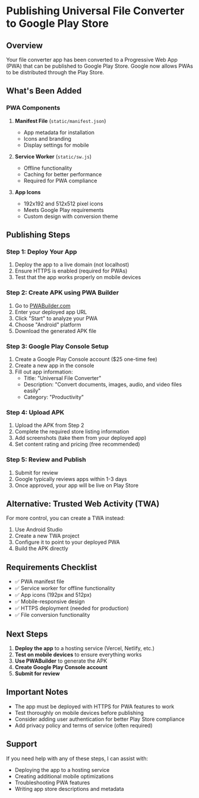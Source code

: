 # Publishing Universal File Converter to Google Play Store

## Overview
Your file converter app has been converted to a Progressive Web App (PWA) that can be published to Google Play Store. Google now allows PWAs to be distributed through the Play Store.

## What's Been Added

### PWA Components
1. **Manifest File** (`static/manifest.json`)
   - App metadata for installation
   - Icons and branding
   - Display settings for mobile

2. **Service Worker** (`static/sw.js`)
   - Offline functionality
   - Caching for better performance
   - Required for PWA compliance

3. **App Icons**
   - 192x192 and 512x512 pixel icons
   - Meets Google Play requirements
   - Custom design with conversion theme

## Publishing Steps

### Step 1: Deploy Your App
1. Deploy the app to a live domain (not localhost)
2. Ensure HTTPS is enabled (required for PWAs)
3. Test that the app works properly on mobile devices

### Step 2: Create APK using PWA Builder
1. Go to [PWABuilder.com](https://www.pwabuilder.com/)
2. Enter your deployed app URL
3. Click "Start" to analyze your PWA
4. Choose "Android" platform
5. Download the generated APK file

### Step 3: Google Play Console Setup
1. Create a Google Play Console account ($25 one-time fee)
2. Create a new app in the console
3. Fill out app information:
   - Title: "Universal File Converter"
   - Description: "Convert documents, images, audio, and video files easily"
   - Category: "Productivity"

### Step 4: Upload APK
1. Upload the APK from Step 2
2. Complete the required store listing information
3. Add screenshots (take them from your deployed app)
4. Set content rating and pricing (free recommended)

### Step 5: Review and Publish
1. Submit for review
2. Google typically reviews apps within 1-3 days
3. Once approved, your app will be live on Play Store

## Alternative: Trusted Web Activity (TWA)

For more control, you can create a TWA instead:

1. Use Android Studio
2. Create a new TWA project
3. Configure it to point to your deployed PWA
4. Build the APK directly

## Requirements Checklist

- ✅ PWA manifest file
- ✅ Service worker for offline functionality
- ✅ App icons (192px and 512px)
- ✅ Mobile-responsive design
- ✅ HTTPS deployment (needed for production)
- ✅ File conversion functionality

## Next Steps

1. **Deploy the app** to a hosting service (Vercel, Netlify, etc.)
2. **Test on mobile devices** to ensure everything works
3. **Use PWABuilder** to generate the APK
4. **Create Google Play Console account**
5. **Submit for review**

## Important Notes

- The app must be deployed with HTTPS for PWA features to work
- Test thoroughly on mobile devices before publishing
- Consider adding user authentication for better Play Store compliance
- Add privacy policy and terms of service (often required)

## Support

If you need help with any of these steps, I can assist with:
- Deploying the app to a hosting service
- Creating additional mobile optimizations
- Troubleshooting PWA features
- Writing app store descriptions and metadata